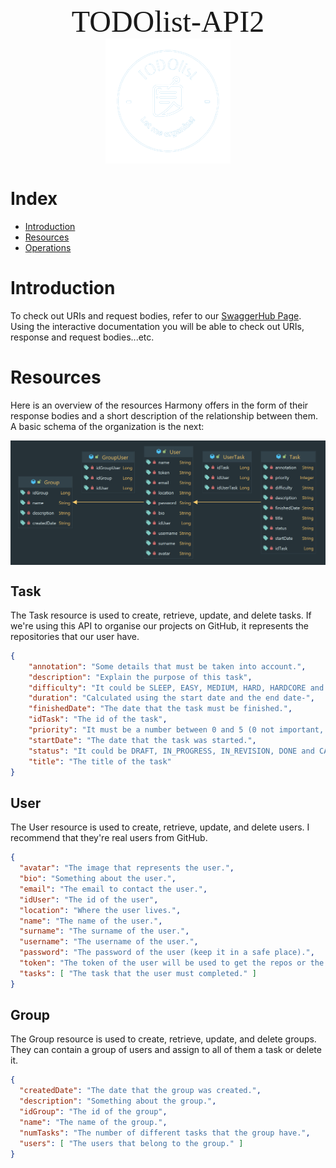 <div align="center">
<font size="8" face="italiana">TODOlist-API2</font>
</div>
<div align="center">
<img src="src/main/resources/static/images/logo.png" alt="TODOlist-API2" width="200" height="200" align="center">
</div>

# Index
* [Introduction](#Introduction)
* [Resources](#resources)
* [Operations](https://github.com/alesanfe/TODOlist-API2/wiki)

# Introduction
To check out URIs and request bodies, refer to our [SwaggerHub Page](edit).
Using the interactive documentation you will be able to check out URIs, response and request bodies...etc.

# Resources
Here is an overview of the resources Harmony offers in the form
of their response bodies and a short description of the relationship between them. 
A basic schema of the organization is the next:
<div align="center">
<img src="src/main/resources/static/images/package.png" alt="package" align="center">
</div>

## Task
The Task resource is used to create, retrieve, update, and delete tasks. If we're using this API to organise our projects on GitHub, it represents the repositories that our user have.

```json
{
    "annotation": "Some details that must be taken into account.",
    "description": "Explain the purpose of this task",
    "difficulty": "It could be SLEEP, EASY, MEDIUM, HARD, HARDCORE and I_WANT_TO_DIE",
    "duration": "Calculated using the start date and the end date-",
    "finishedDate": "The date that the task must be finished.",
    "idTask": "The id of the task",
    "priority": "It must be a number between 0 and 5 (0 not important, 5 very important).",
    "startDate": "The date that the task was started.",
    "status": "It could be DRAFT, IN_PROGRESS, IN_REVISION, DONE and CANCELLED",
    "title": "The title of the task"
}
```

## User
The User resource is used to create, retrieve, update, and delete users. I recommend that they're real users from GitHub.

```json
{
  "avatar": "The image that represents the user.",
  "bio": "Something about the user.",
  "email": "The email to contact the user.",
  "idUser": "The id of the user",
  "location": "Where the user lives.",
  "name": "The name of the user.",
  "surname": "The surname of the user.",
  "username": "The username of the user.",
  "password": "The password of the user (keep it in a safe place).",
  "token": "The token of the user will be used to get the repos or the info at GitHub.",
  "tasks": [ "The task that the user must completed." ]
}
```

## Group
The Group resource is used to create, retrieve, update, and delete groups. They can contain a group of users and assign to all of them a task or delete it.

```json
{
  "createdDate": "The date that the group was created.",
  "description": "Something about the group.",
  "idGroup": "The id of the group",
  "name": "The name of the group.",
  "numTasks": "The number of different tasks that the group have.",
  "users": [ "The users that belong to the group." ]
}
```


